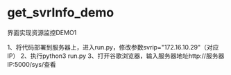 # get_svrInfo_demo

界面实现资源监控DEMO1


1、将代码部署到服务器上，进入run.py，修改参数svrip="172.16.10.29"（对应IP）
2、执行python3 run.py
3、打开谷歌浏览器，输入服务器地址http://服务器IP:5000/sys/查看